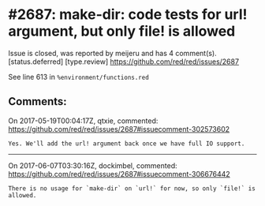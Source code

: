 
#2687: make-dir: code tests for url! argument, but only file! is allowed
================================================================================
Issue is closed, was reported by meijeru and has 4 comment(s).
[status.deferred] [type.review]
<https://github.com/red/red/issues/2687>

See line 613 in `%environment/functions.red`


Comments:
--------------------------------------------------------------------------------

On 2017-05-19T00:04:17Z, qtxie, commented:
<https://github.com/red/red/issues/2687#issuecomment-302573602>

    Yes. We'll add the url! argument back once we have full IO support.

--------------------------------------------------------------------------------

On 2017-06-07T03:30:16Z, dockimbel, commented:
<https://github.com/red/red/issues/2687#issuecomment-306676442>

    There is no usage for `make-dir` on `url!` for now, so only `file!` is allowed.

